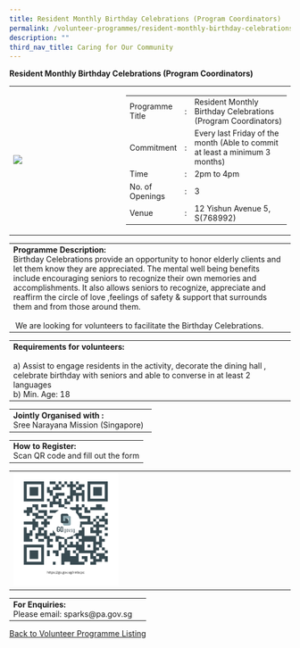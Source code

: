 ```yaml
---
title: Resident Monthly Birthday Celebrations (Program Coordinators)
permalink: /volunteer-programmes/resident-monthly-birthday-celebrations-program-coordinators/
description: ""
third_nav_title: Caring for Our Community
---
```

**Resident Monthly Birthday Celebrations (Program Coordinators)**

<table border="0" width="100%">
	<tbody><tr>
		<td width="40%">
			<img src="/images/Resident %20Monthly%20Birthday%20Celebrations.png" style="width=200px;height=auto;">
		</td>
		<td width="60%">
			<table border="0" width="100%">
				<tbody><tr>
					<td width="20%">
						Programme Title
					</td>
					<td width="5%">
						:
					</td>
					<td width="75%">
						Resident Monthly Birthday Celebrations (Program Coordinators)
					</td>
				</tr>
				<tr>
					<td width="20%">
						Commitment
					</td>
					<td width="5%">
						:
					</td>
					<td width="75%">
						   Every last Friday of the month (Able to commit at least a minimum 3 months)
					</td>
				</tr>
				<tr>
					<td width="20%">
						Time
					</td>
					<td width="5%">
						:
					</td>
					<td width="75%">
						2pm to 4pm
					</td>
				</tr>
				<tr>
					<td width="20%">
						No. of Openings
					</td>
					<td width="5%">
						:
					</td>
					<td width="75%">
						3 <b></b>
					</td>
				</tr>
				<tr>
					<td width="20%">
						Venue
					</td>
					<td width="5%">
						:
					</td>
					<td width="75%">
   	        12 Yishun Avenue 5, S(768992)
					</td>
				</tr>
			</tbody></table>
		</td>
	</tr>
</tbody></table>

<table border="0" width="100%">
	<tbody><tr>
		<td>
			<b>Programme Description:</b><br>
			Birthday Celebrations provide an opportunity to honor elderly clients and let them know they are appreciated. The mental well being benefits include encouraging seniors to recognize their own memories and accomplishments. It also allows seniors to recognize, appreciate and reaffirm the circle of love ,feelings of safety &amp;  support that surrounds them and from those around them. <br>     
<br>&nbsp;We are looking for volunteers to facilitate the Birthday Celebrations. <br>
</td></tr></tbody></table>

<table border="0" width="100%">
	<tbody><tr>
		<td>
			<b>Requirements for volunteers:</b><br>
			<br> a) Assist to engage residents in the activity, decorate the dining hall , celebrate birthday with seniors and able to converse in at least 2 languages
			<br>b)	Min. Age: 18 
		</td>
		

</tr></tbody></table>

<table border="0" width="100%">
	<tbody><tr>
		<td>
			<b>Jointly Organised with :</b><br>Sree Narayana Mission (Singapore)
			&nbsp;
		</td>
	</tr>
</tbody></table>

<table border="0" width="100%">
	<tbody><tr>
		<td>
			<b>How to Register:</b><br>
			Scan QR code and fill out the form<br>
		</td>
	</tr>
</tbody></table>

<table border="0" width="100%">
	<tbody><tr>
		<td width="40%">
			<img src="/images/resident%20monthly%20birthday%20celebrations%20QR.png" style="width=200px;height=auto;">
		</td>
		<td>
			&nbsp;
		</td>
	</tr>
	</tbody></table>

<table border="0" width="100%">
	<tbody><tr>
		<td>
			<b>For Enquiries:</b><br>
			Please email: sparks@pa.gov.sg<br>
		</td>
		<td>
			&nbsp;
		</td>
	</tr>
</tbody></table>

<a href="/volunteer-programmes/programmes">
	Back to Volunteer Programme Listing
	</a>